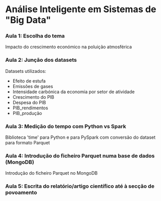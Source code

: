# Análise Inteligente em Sistemas de "Big Data"

### Aula 1: Escolha do tema
Impacto do crescimento económico na poluição atmosférica
  
### Aula 2: Junção dos datasets
Datasets utilizados:
- Efeito de estufa
- Emissões de gases
- Intensidade carbónica da economia por setor de atividade
- Crescimento do PIB
- Despesa do PIB
- PIB_rendimentos
- PIB_produção

### Aula 3: Medição do tempo com Python vs Spark

Biblioteca 'time' para Python e para PySpark com conversão do dataset para formato Parquet

### Aula 4: Introdução do ficheiro Parquet numa base de dados (MongoDB)

Introdução do ficheiro Parquet no MongoDB

### Aula 5: Escrita do relatório/artigo científico até à secção de povoamento